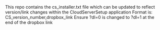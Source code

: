 This repo contains the cs_installer.txt file which can be updated to reflect version/link changes within the CloudServerSetup application 
Format is: CS_version_number,dropbox_link 
Ensure ?dl=0 is changed to ?dl=1 at the end of the dropbox link
